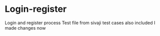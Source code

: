 # Login-register
Login and register process
Test file from sivaji
test cases also included
I made changes now
